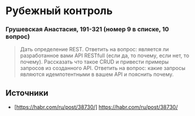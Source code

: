 # Рубежный контроль
### Грушевская Анастасия, 191-321 (номер 9 в списке, 10 вопрос)


>Дать определение REST. Ответить на вопрос: является ли разработанное вами API RESTfull (если да, то почему, если нет, то почему). Рассказать что такое CRUD и привести примеры запросов из созданного API. Ответить на вопрос: какие запросы являются идемпотентными в вашем API и пояснить почему.

## Источники
- [https://habr.com/ru/post/38730/] https://habr.com/ru/post/38730/
